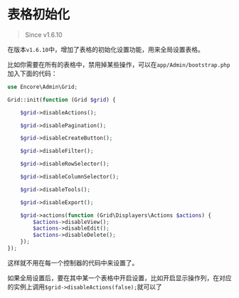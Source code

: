 # 表格初始化

> Since v1.6.10

在版本`v1.6.10`中，增加了表格的初始化设置功能，用来全局设置表格。

比如你需要在所有的表格中，禁用掉某些操作，可以在`app/Admin/bootstrap.php`加入下面的代码：

```php
use Encore\Admin\Grid;

Grid::init(function (Grid $grid) {

    $grid->disableActions();

    $grid->disablePagination();

    $grid->disableCreateButton();

    $grid->disableFilter();

    $grid->disableRowSelector();

    $grid->disableColumnSelector();

    $grid->disableTools();

    $grid->disableExport();

    $grid->actions(function (Grid\Displayers\Actions $actions) {
        $actions->disableView();
        $actions->disableEdit();
        $actions->disableDelete();
    });
});
```

这样就不用在每一个控制器的代码中来设置了。

如果全局设置后，要在其中某一个表格中开启设置，比如开启显示操作列，在对应的实例上调用`$grid->disableActions(false);`就可以了